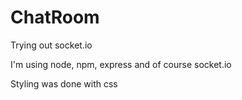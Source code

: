 # ChatRoom
Trying out socket.io

I'm using node, npm, express and of course socket.io

Styling was done with css
